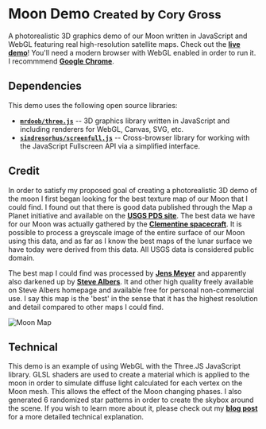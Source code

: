 Moon Demo <small>Created by Cory Gross</small>
============

A photorealistic 3D graphics demo of our Moon written in JavaScript and WebGL featuring real high-resolution satellite maps. Check out the [**live demo**][demo]! You'll need a modern browser with WebGL enabled in order to run it. I recommmend [**Google Chrome**][chrome].

## Dependencies

This demo uses the following open source libraries:

 - [**`mrdoob/three.js`**][three.js] -- 3D graphics library written in JavaScript and including renderers for WebGL, Canvas, SVG, etc.
 - [**`sindresorhus/screenfull.js`**][screenfull.js] -- Cross-browser library for working with the JavaScript Fullscreen API via a simplified interface.

## Credit

In order to satisfy my proposed goal of creating a photorealistic 3D demo of the moon I first began looking for the best texture map of our Moon that I could find. I found out that there is good data published through the Map a Planet initiative and available on the [**USGS PDS site**][USGS]. The best data we have for our Moon was actually gathered by the [**Clementine spacecraft**][Clementine]. It is possible to process a greyscale image of the entire surface of our Moon using this data, and as far as I know the best maps of the lunar surface we have today were derived from this data. All USGS data is considered public domain.

The best map I could find was processed by [**Jens Meyer**][Jens Meyer] and apparently also darkened up by [**Steve Albers**][Steve Albers]. It and other high quality freely available on Steve Albers homepage and available free for personal non-commercial use. I say this map is the 'best' in the sense that it has the highest resolution and detail compared to other maps I could find.

![Moon Map](moon.jpg)

## Technical

This demo is an example of using WebGL with the Three.JS JavaScript library. GLSL shaders are used to create a material which is applied to the moon in order to simulate diffuse light calculated for each vertex on the Moon mesh. This allows the effect of the Moon changing phases. I also generated 6 randomized star patterns in order to create the skybox around the scene. If you wish to learn more about it, please check out my [**blog post**][blog post] for a more detailed technical explanation.

[demo]: https://coryg89.github.io/MoonDemo
[blog post]: https://coryg89.github.io/projects/MoonDemo
[chrome]: https://google.com/chrome
[three.js]: https://github.com/mrdoob/three.js/
[screenfull.js]: https://github.com/sindresorhus/screenfull.js/

[usgs]: http://pdsmaps.wr.usgs.gov/PDS/public/explorer/html/mmfront.htm

[Steve Albers]: http://laps.noaa.gov/albers/sos/sos.html
[Jens Meyer]: http://home.arcor.de/jimpage/earth.html
[USGS]: http://pdsmaps.wr.usgs.gov/PDS/public/explorer/html/mmfront.htm
[Clementine]: http://en.wikipedia.org/wiki/Clementine_(spacecraft)